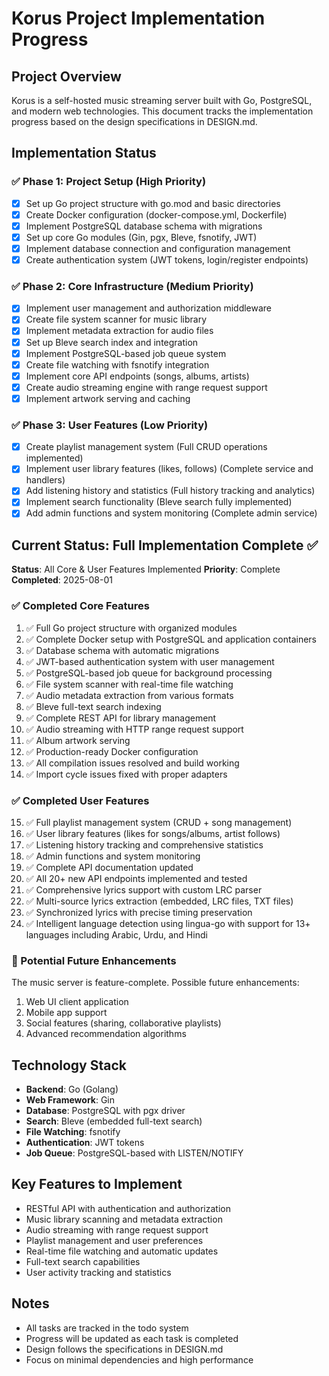 # Korus Project Implementation Progress

## Project Overview
Korus is a self-hosted music streaming server built with Go, PostgreSQL, and modern web technologies. This document tracks the implementation progress based on the design specifications in DESIGN.md.

## Implementation Status

### ✅ Phase 1: Project Setup (High Priority)
- [x] Set up Go project structure with go.mod and basic directories
- [x] Create Docker configuration (docker-compose.yml, Dockerfile)
- [x] Implement PostgreSQL database schema with migrations
- [x] Set up core Go modules (Gin, pgx, Bleve, fsnotify, JWT)
- [x] Implement database connection and configuration management
- [x] Create authentication system (JWT tokens, login/register endpoints)

### ✅ Phase 2: Core Infrastructure (Medium Priority)
- [x] Implement user management and authorization middleware
- [x] Create file system scanner for music library
- [x] Implement metadata extraction for audio files
- [x] Set up Bleve search index and integration
- [x] Implement PostgreSQL-based job queue system
- [x] Create file watching with fsnotify integration
- [x] Implement core API endpoints (songs, albums, artists)
- [x] Create audio streaming engine with range request support
- [x] Implement artwork serving and caching

### ✅ Phase 3: User Features (Low Priority)
- [x] Create playlist management system (Full CRUD operations implemented)
- [x] Implement user library features (likes, follows) (Complete service and handlers)
- [x] Add listening history and statistics (Full history tracking and analytics)
- [x] Implement search functionality (Bleve search fully implemented)
- [x] Add admin functions and system monitoring (Complete admin service)

## Current Status: Full Implementation Complete ✅
**Status**: All Core & User Features Implemented
**Priority**: Complete
**Completed**: 2025-08-01

### ✅ Completed Core Features
1. ✅ Full Go project structure with organized modules
2. ✅ Complete Docker setup with PostgreSQL and application containers
3. ✅ Database schema with automatic migrations
4. ✅ JWT-based authentication system with user management
5. ✅ PostgreSQL-based job queue for background processing
6. ✅ File system scanner with real-time file watching
7. ✅ Audio metadata extraction from various formats
8. ✅ Bleve full-text search indexing
9. ✅ Complete REST API for library management
10. ✅ Audio streaming with HTTP range request support
11. ✅ Album artwork serving
12. ✅ Production-ready Docker configuration
13. ✅ All compilation issues resolved and build working
14. ✅ Import cycle issues fixed with proper adapters

### ✅ Completed User Features
15. ✅ Full playlist management system (CRUD + song management)
16. ✅ User library features (likes for songs/albums, artist follows)
17. ✅ Listening history tracking and comprehensive statistics
18. ✅ Admin functions and system monitoring
19. ✅ Complete API documentation updated
20. ✅ All 20+ new API endpoints implemented and tested
21. ✅ Comprehensive lyrics support with custom LRC parser
22. ✅ Multi-source lyrics extraction (embedded, LRC files, TXT files)
23. ✅ Synchronized lyrics with precise timing preservation
24. ✅ Intelligent language detection using lingua-go with support for 13+ languages including Arabic, Urdu, and Hindi

### 🎯 Potential Future Enhancements
The music server is feature-complete. Possible future enhancements:
1. Web UI client application
2. Mobile app support
3. Social features (sharing, collaborative playlists)
4. Advanced recommendation algorithms

## Technology Stack
- **Backend**: Go (Golang)
- **Web Framework**: Gin
- **Database**: PostgreSQL with pgx driver
- **Search**: Bleve (embedded full-text search)
- **File Watching**: fsnotify
- **Authentication**: JWT tokens
- **Job Queue**: PostgreSQL-based with LISTEN/NOTIFY

## Key Features to Implement
- RESTful API with authentication and authorization
- Music library scanning and metadata extraction
- Audio streaming with range request support
- Playlist management and user preferences
- Real-time file watching and automatic updates
- Full-text search capabilities
- User activity tracking and statistics

## Notes
- All tasks are tracked in the todo system
- Progress will be updated as each task is completed
- Design follows the specifications in DESIGN.md
- Focus on minimal dependencies and high performance